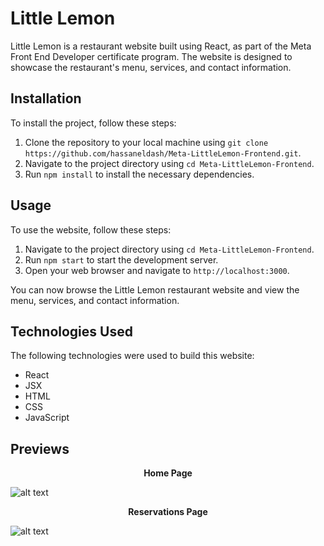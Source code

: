 # Little Lemon

Little Lemon is a restaurant website built using React, as part of the Meta Front End Developer certificate program. The website is designed to showcase the restaurant's menu, services, and contact information.

## Installation

To install the project, follow these steps:

1. Clone the repository to your local machine using `git clone https://github.com/hassaneldash/Meta-LittleLemon-Frontend.git`.
2. Navigate to the project directory using `cd Meta-LittleLemon-Frontend`.
3. Run `npm install` to install the necessary dependencies.

## Usage

To use the website, follow these steps:

1. Navigate to the project directory using `cd Meta-LittleLemon-Frontend`.
2. Run `npm start` to start the development server.
3. Open your web browser and navigate to `http://localhost:3000`.

You can now browse the Little Lemon restaurant website and view the menu, services, and contact information.

## Technologies Used

The following technologies were used to build this website:

- React
- JSX
- HTML
- CSS
- JavaScript

## Previews

<p style="text-align: center; font-weight: bold">Home Page</p>

![alt text](https://i.imgur.com/22MqTGp.png)

<p style="text-align: center; font-weight: bold">Reservations Page</p>

![alt text](https://i.imgur.com/m5GEQGC.png)

